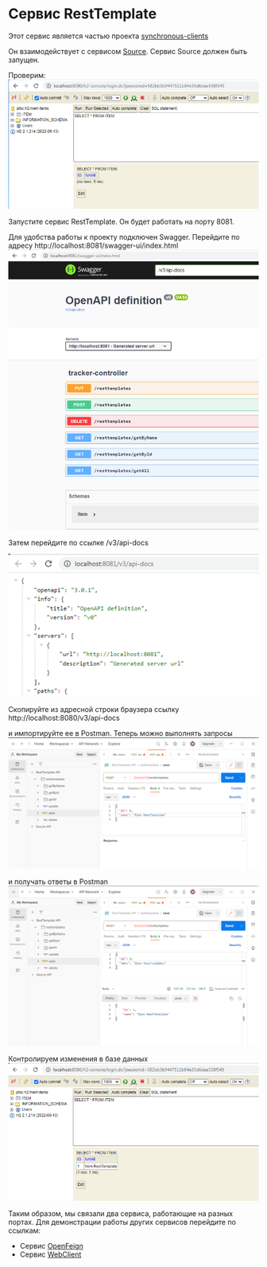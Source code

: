# Сервис RestTemplate

Этот сервис является частью проекта  [synchronous-clients](../)

Он взаимодействует с сервисом [Source](../source). Сервис Source должен быть запущен. 

Проверим:
![Image of H2 empty Source](images/016.PNG)

Запустите сервис RestTemplate. Он будет работать на порту 8081.

Для удобства работы к проекту подключен Swagger. Перейдите по адресу http://localhost:8081/swagger-ui/index.html
![Image of Swagger Source](images/017.PNG)

Затем перейдите по ссылке  /v3/api-docs

![Image of API Source](images/018.PNG)

Скопируйте из адресной строки браузера ссылку http://localhost:8080/v3/api-docs

и импортируйте ее в Postman. Теперь можно выполнять запросы
![Image of Postman request Source](images/019.PNG)

и получать ответы в Postman
![Image of Postman response Source](images/020.PNG)

Контролируем изменения в базе данных
![Image of H2 state Source](images/021.PNG)

Таким образом, мы связали два сервиса, работающие на разных портах. Для демонстрации работы других сервисов перейдите по ссылкам:
- Сервис [OpenFeign](../openfeign) 
- Сервис [WebClient](../webclient) 





